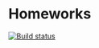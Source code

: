 # Homeworks
[![Build status](https://ci.appveyor.com/api/projects/status/vcc3ttbmgdxw7b8c?svg=true)](https://ci.appveyor.com/project/ElenaBakova/homeworks)